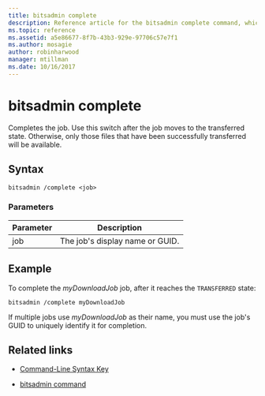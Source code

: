 ```yaml
---
title: bitsadmin complete
description: Reference article for the bitsadmin complete command, which completes the job.
ms.topic: reference
ms.assetid: a5e86677-8f7b-43b3-929e-97706c57e7f1
ms.author: mosagie
author: robinharwood
manager: mtillman
ms.date: 10/16/2017
---
```


# bitsadmin complete

Completes the job. Use this switch after the job moves to the transferred state. Otherwise, only those files that have been successfully transferred will be available.

## Syntax

```
bitsadmin /complete <job>
```

### Parameters

| Parameter | Description |
| --------- | ----------- |
| job | The job's display name or GUID. |

## Example

To complete the *myDownloadJob* job, after it reaches the `TRANSFERRED` state:

```
bitsadmin /complete myDownloadJob
```

If multiple jobs use *myDownloadJob* as their name, you must use the job's GUID to uniquely identify it for completion.

## Related links

- [Command-Line Syntax Key](command-line-syntax-key.md)

- [bitsadmin command](bitsadmin.md)
